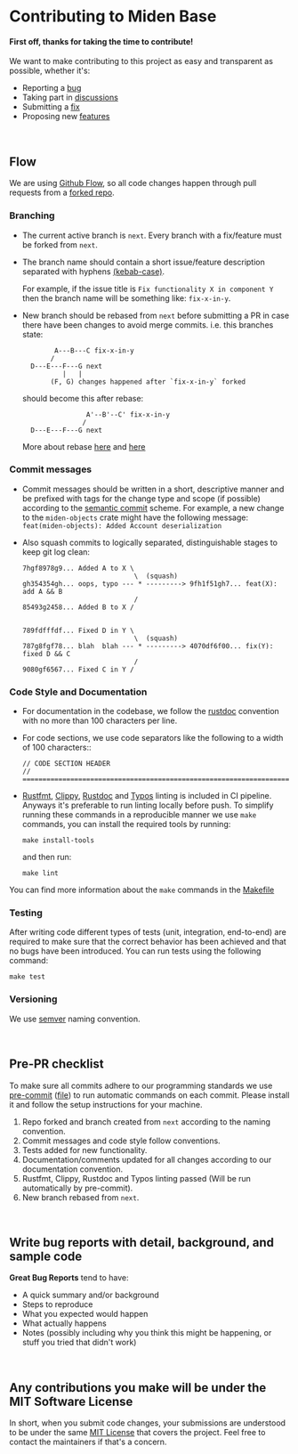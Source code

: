 # Contributing to Miden Base

#### First off, thanks for taking the time to contribute!

We want to make contributing to this project as easy and transparent as possible, whether it's:

- Reporting a [bug](https://github.com/0xMiden/miden-base/issues/new?assignees=&labels=bug&projects=&template=1-bugreport.yml)
- Taking part in [discussions](https://github.com/0xMiden/miden-base/discussions)
- Submitting a [fix](https://github.com/0xMiden/miden-base/pulls)
- Proposing new [features](https://github.com/0xMiden/miden-base/issues/new?assignees=&labels=enhancement&projects=&template=2-feature-request.yml)

&nbsp;

## Flow

We are using [Github Flow](https://docs.github.com/en/get-started/quickstart/github-flow), so all code changes happen through pull requests from a [forked repo](https://docs.github.com/en/get-started/quickstart/fork-a-repo).

### Branching

- The current active branch is `next`. Every branch with a fix/feature must be forked from `next`.

- The branch name should contain a short issue/feature description separated with hyphens [(kebab-case)](https://en.wikipedia.org/wiki/Letter_case#Kebab_case).

  For example, if the issue title is `Fix functionality X in component Y` then the branch name will be something like: `fix-x-in-y`.

- New branch should be rebased from `next` before submitting a PR in case there have been changes to avoid merge commits.
  i.e. this branches state:

  ```
          A---B---C fix-x-in-y
         /
    D---E---F---G next
            |   |
         (F, G) changes happened after `fix-x-in-y` forked
  ```

  should become this after rebase:

  ```
                  A'--B'--C' fix-x-in-y
                 /
    D---E---F---G next
  ```

  More about rebase [here](https://git-scm.com/docs/git-rebase) and [here](https://www.atlassian.com/git/tutorials/rewriting-history/git-rebase#:~:text=What%20is%20git%20rebase%3F,of%20a%20feature%20branching%20workflow.)

### Commit messages

- Commit messages should be written in a short, descriptive manner and be prefixed with tags for the change type and scope (if possible) according to the [semantic commit](https://gist.github.com/joshbuchea/6f47e86d2510bce28f8e7f42ae84c716) scheme.
  For example, a new change to the `miden-objects` crate might have the following message: `feat(miden-objects): Added Account deserialization`

- Also squash commits to logically separated, distinguishable stages to keep git log clean:

  ```
  7hgf8978g9... Added A to X \
                              \  (squash)
  gh354354gh... oops, typo --- * ---------> 9fh1f51gh7... feat(X): add A && B
                              /
  85493g2458... Added B to X /


  789fdfffdf... Fixed D in Y \
                              \  (squash)
  787g8fgf78... blah  blah --- * ---------> 4070df6f00... fix(Y): fixed D && C
                              /
  9080gf6567... Fixed C in Y /
  ```

### Code Style and Documentation

- For documentation in the codebase, we follow the [rustdoc](https://doc.rust-lang.org/rust-by-example/meta/doc.html) convention with no more than 100 characters per line.
- For code sections, we use code separators like the following to a width of 100 characters::

  ```
  // CODE SECTION HEADER
  // ================================================================================
  ```

- [Rustfmt](https://github.com/rust-lang/rustfmt), [Clippy](https://github.com/rust-lang/rust-clippy), [Rustdoc](https://doc.rust-lang.org/rustdoc/index.html) and [Typos](https://github.com/crate-ci/typos) linting is included in CI pipeline. Anyways it's preferable to run linting locally before push. To simplify running these commands in a reproducible manner we use `make` commands, you can install the required tools by running:

  ```
  make install-tools
  ```

  and then run:

  ```
  make lint
  ```

You can find more information about the `make` commands in the [Makefile](Makefile)

### Testing

After writing code different types of tests (unit, integration, end-to-end) are required to make sure that the correct behavior has been achieved and that no bugs have been introduced. You can run tests using the following command:

```
make test
```

### Versioning

We use [semver](https://semver.org/) naming convention.

&nbsp;

## Pre-PR checklist

To make sure all commits adhere to our programming standards we use [pre-commit](https://pre-commit.com/) ([file](.pre-commit-config.yaml)) to run automatic commands on each commit. Please install it and follow the setup instructions for your machine.

1. Repo forked and branch created from `next` according to the naming convention.
2. Commit messages and code style follow conventions.
3. Tests added for new functionality.
4. Documentation/comments updated for all changes according to our documentation convention.
5. Rustfmt, Clippy, Rustdoc and Typos linting passed (Will be run automatically by pre-commit).
6. New branch rebased from `next`.

&nbsp;

## Write bug reports with detail, background, and sample code

**Great Bug Reports** tend to have:

- A quick summary and/or background
- Steps to reproduce
- What you expected would happen
- What actually happens
- Notes (possibly including why you think this might be happening, or stuff you tried that didn't work)

&nbsp;

## Any contributions you make will be under the MIT Software License

In short, when you submit code changes, your submissions are understood to be under the same [MIT License](http://choosealicense.com/licenses/mit/) that covers the project. Feel free to contact the maintainers if that's a concern.
